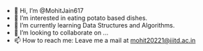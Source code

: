 - 👋 Hi, I’m @MohitJain617
- 👀 I’m interested in eating potato based dishes.
- 🌱 I’m currently learning Data Structures and Algorithms.
- 💞️ I’m looking to collaborate on ...
- 📫 How to reach me: Leave me a mail at mohit20221@iiitd.ac.in

<!---
MohitJain617/MohitJain617 is a ✨ special ✨ repository because its `README.md` (this file) appears on your GitHub profile.
You can click the Preview link to take a look at your changes.
--->
